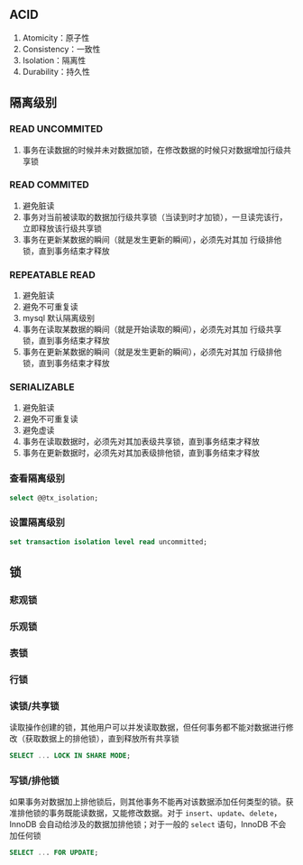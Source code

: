 ## ACID
1. Atomicity：原子性
2. Consistency：一致性
3. Isolation：隔离性
4. Durability：持久性

## 隔离级别
### READ UNCOMMITED
1. 事务在读数据的时候并未对数据加锁，在修改数据的时候只对数据增加行级共享锁

### READ COMMITED
1. 避免脏读
2. 事务对当前被读取的数据加行级共享锁（当读到时才加锁），一旦读完该行，立即释放该行级共享锁
3. 事务在更新某数据的瞬间（就是发生更新的瞬间），必须先对其加 行级排他锁，直到事务结束才释放

### REPEATABLE READ
1. 避免脏读
2. 避免不可重复读
3. mysql 默认隔离级别
4. 事务在读取某数据的瞬间（就是开始读取的瞬间），必须先对其加 行级共享锁，直到事务结束才释放
5. 事务在更新某数据的瞬间（就是发生更新的瞬间），必须先对其加 行级排他锁，直到事务结束才释放

### SERIALIZABLE
1. 避免脏读
2. 避免不可重复读
3. 避免虚读
4. 事务在读取数据时，必须先对其加表级共享锁，直到事务结束才释放
5. 事务在更新数据时，必须先对其加表级排他锁，直到事务结束才释放

### 查看隔离级别
```sql
select @@tx_isolation;
```

### 设置隔离级别
```sql
set transaction isolation level read uncommitted;
```

## 锁
### 悲观锁

### 乐观锁

### 表锁

### 行锁

### 读锁/共享锁
读取操作创建的锁，其他用户可以并发读取数据，但任何事务都不能对数据进行修改（获取数据上的排他锁），直到释放所有共享锁
```sql
SELECT ... LOCK IN SHARE MODE;
```

### 写锁/排他锁
如果事务对数据加上排他锁后，则其他事务不能再对该数据添加任何类型的锁。获准排他锁的事务既能读数据，又能修改数据。对于 `insert`、`update`、`delete`，InnoDB 会自动给涉及的数据加排他锁；对于一般的 `select` 语句，InnoDB 不会加任何锁
```sql
SELECT ... FOR UPDATE;
```


